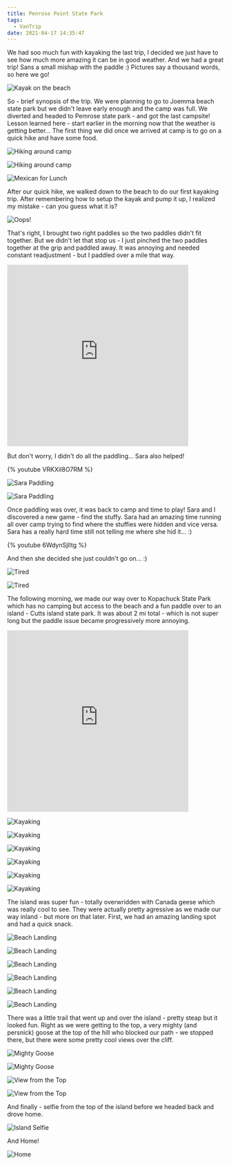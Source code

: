 ```yaml
---
title: Penrose Point State Park
tags:
  - VanTrip
date: 2021-04-17 14:35:47
---
```


We had soo much fun with kayaking the last trip, I decided we just have to see how much more amazing it can be in good weather. And we had a great trip! Sans a small mishap with the paddle :) Pictures say a thousand words, so here we go!

![Kayak on the beach](coming_ashore.jpg)

So - brief synopsis of the trip. We were planning to go to Joemma beach state park but we didn't leave early enough and the camp was full. We diverted and headed to Pemrose state park - and got the last campsite! Lesson learned here - start earlier in the morning now that the weather is getting better... The first thing we did once we arrived at camp is to go on a quick hike and have some food.

![Hiking around camp](hiking1.jpg)

![Hiking around camp](hiking2.jpg)

![Mexican for Lunch](mexican_for_lunch.jpg)

After our quick hike, we walked down to the beach to do our first kayaking trip. After remembering how to setup the kayak and pump it up, I realized my mistake - can you guess what it is?

![Oops!](oops_paddle.jpg)

That's right, I brought two right paddles so the two paddles didn't fit together. But we didn't let that stop us - I just pinched the two paddles together at the grip and paddled away. It was annoying and needed constant readjustment - but I paddled over a mile that way.

<iframe src='https://www.gaiagps.com/public/kYfLziuhJUjLlZPZZIoIdWx2?embed=True' style='border:none; overflow-y: hidden; background-color:white; min-width: 320px; max-width:420px; width:100%; height: 420px;' scrolling='no' seamless='seamless'></iframe>

But don't worry, I didn't do all the paddling... Sara also helped!

{% youtube VRKXiI8O7RM %}

![Sara Paddling](sara_paddling.jpg)

![Sara Paddling](sara_paddling2.jpg)

Once paddling was over, it was back to camp and time to play! Sara and I discovered a new game - find the stuffy. Sara had an amazing time running all over camp trying to find where the stuffies were hidden and vice versa. Sara has a really hard time still not telling me where she hid it... :)

{% youtube 6WdynSjlItg %}

And then she decided she just couldn't go on... :)

![Tired](just_cant_go_on.jpg)

![Tired](just_cant_go_on2.jpg)

The following morning, we made our way over to Kopachuck State Park which has no camping but access to the beach and a fun paddle over to an island - Cutts island state park. It was about 2 mi total - which is not super long but the paddle issue became progressively more annoying.

<iframe src='https://www.gaiagps.com/public/vVJ05Tq3gdvGsAM5h1B7zQJx?embed=True' style='border:none; overflow-y: hidden; background-color:white; min-width: 320px; max-width:420px; width:100%; height: 420px;' scrolling='no' seamless='seamless'></iframe>

![Kayaking](kayaking1.jpg)

![Kayaking](kayaking2.jpg)

![Kayaking](kayaking3.jpg)

![Kayaking](kayaking4.jpg)

![Kayaking](kayaking5.jpg)

![Kayaking](kayaking6.jpg)

The island was super fun - totally overwridden with Canada geese which was really cool to see. They were actually pretty agressive as we made our way inland - but more on that later. First, we had an amazing landing spot and had a quick snack.

![Beach Landing](beach_time.jpg)

![Beach Landing](beach_time2.jpg)

![Beach Landing](beach_time3.jpg)

![Beach Landing](beach_time4.jpg)

![Beach Landing](beach_time5.jpg)

![Beach Landing](beach_time6.jpg)

There was a little trail that went up and over the island - pretty steap but it looked fun. Right as we were getting to the top, a very mighty (and persnick) goose at the top of the hill who blocked our path - we stopped there, but there were some pretty cool views over the cliff.

![Mighty Goose](mighty_goose.jpg)

![Mighty Goose](mighty_goose2.jpg)

![View from the Top](view_from_the_top.jpg)

![View from the Top](view_from_top2.jpg)

And finally - selfie from the top of the island before we headed back and drove home.

![Island Selfie](island_selfie.jpg)

And Home!

![Home](the_van_is_home.jpg)
